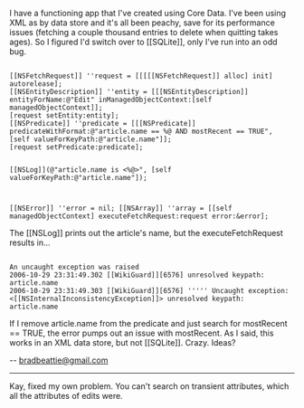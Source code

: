 

I have a functioning app that I've created using Core Data. I've been using XML as by data store and it's all been peachy, save for its performance issues (fetching a couple thousand entries to delete when quitting takes ages). So I figured I'd switch over to [[SQLite]], only I've run into an odd bug.

<code>
[[NSFetchRequest]] ''request = [[[[[NSFetchRequest]] alloc] init] autorelease];
[[NSEntityDescription]] ''entity = [[[NSEntityDescription]] entityForName:@"Edit" inManagedObjectContext:[self managedObjectContext]];
[request setEntity:entity];
[[NSPredicate]] ''predicate = [[[NSPredicate]] predicateWithFormat:@"article.name == %@ AND mostRecent == TRUE", [self valueForKeyPath:@"article.name"]];
[request setPredicate:predicate];

[[NSLog]](@"article.name is <%@>", [self valueForKeyPath:@"article.name"]);

[[NSError]] ''error = nil;
[[NSArray]] ''array = [[self managedObjectContext] executeFetchRequest:request error:&error];
</code>

The [[NSLog]] prints out the article's name, but the executeFetchRequest results in...

<code>
An uncaught exception was raised
2006-10-29 23:31:49.302 [[WikiGuard]][6576] unresolved keypath: article.name
2006-10-29 23:31:49.303 [[WikiGuard]][6576] ''''' Uncaught exception: <[[NSInternalInconsistencyException]]> unresolved keypath: article.name
</code>

If I remove article.name from the predicate and just search for mostRecent == TRUE, the error pumps out an issue with mostRecent. As I said, this works in an XML data store, but not [[SQLite]]. Crazy. Ideas?

-- bradbeattie@gmail.com

----
Kay, fixed my own problem. You can't search on transient attributes, which all the attributes of edits were.